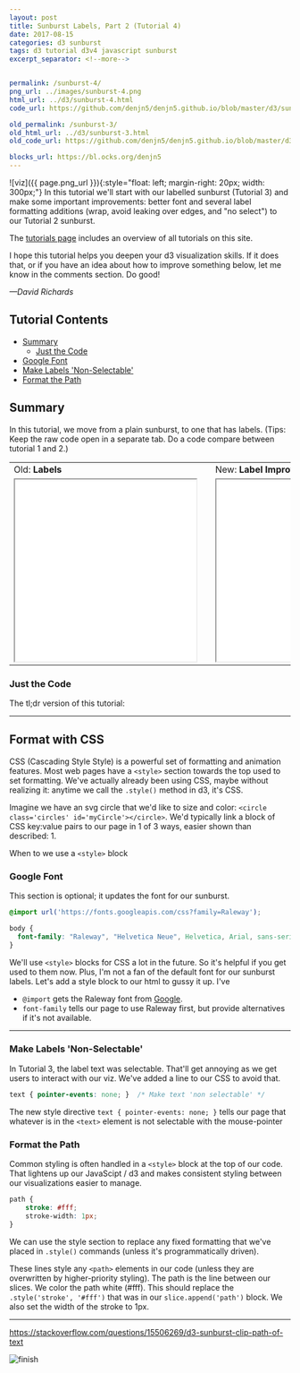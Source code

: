 ```yaml
---
layout: post
title: Sunburst Labels, Part 2 (Tutorial 4)
date: 2017-08-15
categories: d3 sunburst
tags: d3 tutorial d3v4 javascript sunburst
excerpt_separator: <!--more-->


permalink: /sunburst-4/
png_url: ../images/sunburst-4.png
html_url: ../d3/sunburst-4.html
code_url: https://github.com/denjn5/denjn5.github.io/blob/master/d3/sunburst-4.html

old_permalink: /sunburst-3/
old_html_url: ../d3/sunburst-3.html
old_code_url: https://github.com/denjn5/denjn5.github.io/blob/master/d3/sunburst-3.html

blocks_url: https://bl.ocks.org/denjn5
---
```


![viz]({{ page.png_url }}){:style="float: left; margin-right: 20px; width: 300px;"}  In this tutorial we'll start with our labelled sunburst (Tutorial 3) and make some important improvements: better font and several label formatting additions (wrap, avoid leaking over edges, and "no select") to our Tutorial 2 sunburst.

<!--more-->

The [tutorials page](/tutorials/) includes an overview of all tutorials on this site.

I hope this tutorial helps you deepen your d3 visualization skills. If it does that, or if you have an idea about how to improve something below, let me know in the comments section. Do good!

<cite>—David Richards</cite>


## Tutorial Contents
- [Summary](#summary)
    - [Just the Code](#just-the-code)
- [Google Font](#google-font)
- [Make Labels 'Non-Selectable'](#make-labels-non-selectable)
- [Format the Path](#format-the-path)


## Summary
In this tutorial, we move from a plain sunburst, to one that has labels. (Tips: Keep the raw code open in a separate tab. Do a code compare between tutorial 1 and 2.)

<table class="center">
<tr>
    <td class="center">Old: <b>Labels</b>&nbsp;&nbsp;
            <a href="{{ page.old_permalink }}" target="_blank" title="open previous tutorial">
                <i class="fa fa-graduation-cap" aria-hidden="true"></i></a>
            <a href="{{ page.old_code_url }}" target="_blank" title="open code">
                <i class="fa fa-code" aria-hidden="true"></i></a>
            <a href="{{ page.old_html_url }}" target="_blank" title="open viz">
                <i class="fa fa-external-link" aria-hidden="true"></i></a></td>
    <td></td>
    <td class="center">New: <b>Label Improvements</b>&nbsp;&nbsp;
            <a href="{{ page.code_url }}" target="_blank" title="open code">
                <i class="fa fa-code" aria-hidden="true"></i></a>
            <a href="{{ page.html_url }}" target="_blank" title="open viz">
                <i class="fa fa-external-link" aria-hidden="true"></i></a></td>
</tr>
<tr>
    <td class="center"><iframe width="325" height="325" src="{{ page.old_html_url }}"></iframe></td>
    <td class="center"><i class="fa fa-arrow-circle-right" aria-hidden="true"></i></td>
    <td class="center"><iframe width="325" height="325" src="{{ page.html_url }}"></iframe></td>
</tr>
</table>

### Just the Code
The tl;dr version of this tutorial:




---
## Format with CSS
CSS (Cascading Style Style) is a powerful set of formatting and animation features. Most web pages have a `<style>` section towards the top used to set formatting. We've actually already been using CSS, maybe without realizing it: anytime we call the `.style()` method in d3, it's CSS.

Imagine we have an svg circle that we'd like to size and color: `<circle class='circles' id='myCircle'></circle>`.  We'd typically link a block of CSS key:value pairs to our page in 1 of 3 ways, easier shown than described:
1. 

When to  we use a `<style>` block

### Google Font
This section is optional; it updates the font for our sunburst.

``` css
@import url('https://fonts.googleapis.com/css?family=Raleway');

body {
  font-family: "Raleway", "Helvetica Neue", Helvetica, Arial, sans-serif;
}
```

We'll use `<style>` blocks for CSS a lot in the future. So it's helpful if you get used to them now. Plus, I'm not a fan of the default font for our sunburst labels. Let's add a style block to our html to gussy it up. I've
* `@import` gets the Raleway font from [Google](https://fonts.google.com/).
* `font-family` tells our page to use Raleway first, but provide alternatives if it's not available.

---


### Make Labels 'Non-Selectable'
In Tutorial 3, the label text was selectable.  That'll get annoying as we get users to interact with our viz. We've added a line to our CSS to avoid that.

``` css
text { pointer-events: none; }  /* Make text 'non selectable' */
```

The new style directive `text { pointer-events: none; }` tells our page that whatever is in the `<text>` element is not selectable with the mouse-pointer


### Format the Path
Common styling is often handled in a `<style>` block at the top of our code. That lightens up our JavaScipt / d3 and makes consistent styling between our visualizations easier to manage.

``` css
path { 
    stroke: #fff; 
    stroke-width: 1px;
}
```

We can use the style section to replace any fixed formatting that we've placed in `.style()` commands (unless it's programmatically driven).

These lines style any `<path>` elements in our code (unless they are overwritten by higher-priority styling). The path is the line between our slices. We color the path white (#fff).  This should replace the `.style('stroke', '#fff')` that was in our `slice.append('path')` block. We also set the width of the stroke to 1px.


---


https://stackoverflow.com/questions/15506269/d3-sunburst-clip-path-of-text

![finish]()<br>
